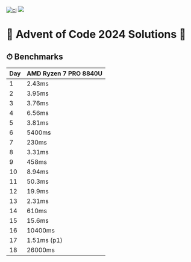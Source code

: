 [![ci](https://github.com/michaeladler/aoc-2024/actions/workflows/ci.yml/badge.svg)](https://github.com/michaeladler/aoc-2024/actions/workflows/ci.yml)
![](https://img.shields.io/badge/stars%20⭐-36-yellow)

# 🎄 Advent of Code 2024 Solutions 🎄

## ⏱ Benchmarks

| Day | AMD Ryzen 7 PRO 8840U |
| --- | --------------------- |
| 1   | 2.43ms                |
| 2   | 3.95ms                |
| 3   | 3.76ms                |
| 4   | 6.56ms                |
| 5   | 3.81ms                |
| 6   | 5400ms                |
| 7   | 230ms                 |
| 8   | 3.31ms                |
| 9   | 458ms                 |
| 10  | 8.94ms                |
| 11  | 50.3ms                |
| 12  | 19.9ms                |
| 13  | 2.31ms                |
| 14  | 610ms                 |
| 15  | 15.6ms                |
| 16  | 10400ms               |
| 17  | 1.51ms (p1)           |
| 18  | 26000ms               |
